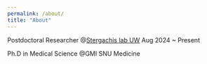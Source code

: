 ```yaml
---
permalink: /about/
title: "About"
---
```


Postdoctoral Researcher @[Stergachis lab UW](https://stergachislab.org/) Aug 2024 ~ Present

Ph.D in Medical Science @GMI SNU Medicine